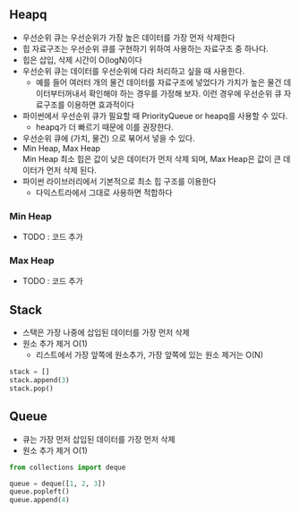 ## Heapq
- 우선순위 큐는 우선순위가 가장 높은 데이터를 가장 먼저 삭제한다
- 힙 자료구조는 우선순위 큐를 구현하기 위하여 사용하는 자료구조 중 하나다.
- 힙은 삽입, 삭제 시간이 O(logN)이다
- 우선순위 큐는 데이터를 우선순위에 다라 처리하고 싶을 때 사용한다. 
    - 예를 들어 여러터 개의 물건 데이터를 자료구조에 넣었다가 가치가 높은 물건 데이터부터꺼내서 확인해야 하는 경우를 가정해 보자.
    이런 경우에 우선순위 큐 자료구조를 이용하면 효과적이다
- 파이썬에서 우선순위 큐가 필요할 때 PriorityQueue or heapq를 사용할 수 있다.
    - heapq가 더 빠르기 때문에 이를 권장한다. 
- 우선순위 큐에 (가치, 물건) 으로 붂어서 넣을 수 있다. 
- Min Heap, Max Heap    
    Min Heap 최소 힙은 값이 낮은 데이터가 먼저 삭제 되며, Max Heap은 값이 큰 데이터가 먼저 삭제 된다.
- 파이썬 라이브러리에서 기본적으로 최소 힙 구조를 이용한다
    - 다익스트라에서 그대로 사용하면 적합하다



### Min Heap 

- TODO : 코드 추가 

### Max Heap

- TODO : 코드 추가



## Stack 
- 스택은 가장 나중에 삽입된 데이터를 가장 먼저 삭제
- 원소 추가 제거 O(1)
    - 리스트에서 가장 앞쪽에 원소추가, 가장 앞쪽에 있는 원소 제거는 O(N)
```python
stack = []
stack.append(3)
stack.pop()
```

## Queue
- 큐는 가장 먼저 삽입된 데이터를 가장 먼저 삭제
- 원소 추가 제거 O(1)
```python
from collections import deque

queue = deque([1, 2, 3])
queue.popleft()
queue.append(4)
```


### 